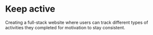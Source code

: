 # Keep active
Creating a full-stack website where users can track different types of activities they completed for motivation to stay consistent.
